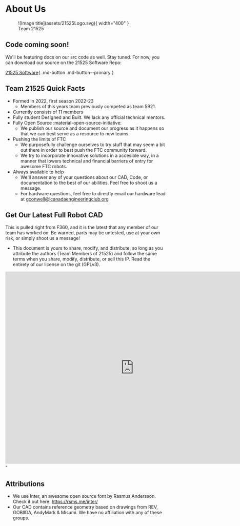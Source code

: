 <link rel="preconnect" href="https://rsms.me/">
<link rel="stylesheet" href="https://rsms.me/inter/inter.css">

# About Us

<figure markdown>
  ![Image title](assets/21525Logo.svg){ width="400" }
  <figcaption>Team 21525</figcaption>
</figure>

## Code coming soon! 
We'll be featuring docs on our src code as well. Stay tuned. For now, you can download our source on the 21525 Software Repo: 

[21525 Software](https://github.com/Blockheads-2/Blockheads2022-23Prog){ .md-button .md-button--primary }

## Team 21525 Quick Facts
* Formed in 2022, first season 2022-23
    * Members of this years team previously competed as team 5921.
* Currently consists of 11 members 
* Fully student Designed and Built. We lack any official technical mentors. 
* Fully Open Source :material-open-source-initiative:
    * We publish our source and document our progress as it happens so that we can best serve as a resource to new teams. 
* Pushing the limits of FTC
    * We purposefully challenge ourselves to try stuff that may seem a bit out there in order to best push the FTC community forward. 
    * We try to incorporate innovative solutions in a accesible way, in a manner that lowers technical and financial  barriers of entry for awesome FTC robots.
* Always available to help
    * We'll answer any of your questions about our CAD, Code, or documentation to the best of our abilities. Feel free to shoot us a message.
    * For hardware questions, feel free to directly email our hardware lead at gconwell@lcanadaengineeringclub.org
    
## Get Our Latest Full Robot CAD
This is pulled right from F360, and it is the latest that any member of our team has worked on. Be warned, parts may be untested, use at your own risk, or simply shoot us a message!
* This document is yours to share, modify, and distribute, so long as you attribute the authors (Team Members of 21525) and follow the same terms when you share, modify, distribute, or sell this IP. Read the entirety of our license on the git (GPLv3).
<iframe src="https://icloud11636.autodesk360.com/shares/public/SH35dfcQT936092f0e43955c17b2f02d9e36?mode=embed" width="800" height="600" allowfullscreen="true" webkitallowfullscreen="true" mozallowfullscreen="true"  frameborder="0"></iframe>"

## Attributions
* We use Inter, an awesome open source font by Rasmus Andersson. Check it out here: https://rsms.me/inter/
* Our CAD contains reference geometry based on drawings from REV, GOBIlDA, AndyMark & Misumi. We have no affiliation with any of these groups. 